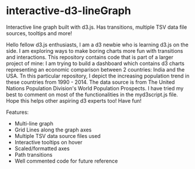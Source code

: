 # interactive-d3-lineGraph
Interactive line graph built with d3.js. Has transitions, multiple TSV data file sources, tooltips and more! 

Hello fellow d3.js enthusiasts,
  I am a d3 newbie who is learning d3.js on the side. I am exploring ways to make boring charts more fun with transitions and     interactions. 
  This repository contains code that is part of a larger project of mine: I am trying to build a dashboard which    contains d3   charts representing an economic comparison between 2 countries: India and the USA. Tn this particular repository, I depict the   increasing population trend in these countries from 1990 - 2014. The data source is from The United Nations Population          Division's World Population Prospects.
  I have tried my best to comment on most of the functionalities in the myd3script.js file. Hope this helps other aspiring d3     experts too! Have fun!
  
  Features:
  * Multi-line graph
  * Grid Lines along the graph axes
  * Multiple TSV data source files used
  * Interactive tooltips on hover
  * Scaled/formatted axes
  * Path transitions
  * Well commented code for future reference
